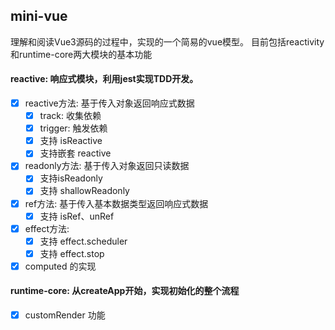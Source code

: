 ## mini-vue

理解和阅读Vue3源码的过程中，实现的一个简易的vue模型。
目前包括reactivity和runtime-core两大模块的基本功能


#### reactive: 响应式模块，利用jest实现TDD开发。

- [x] reactive方法: 基于传入对象返回响应式数据
  - [x] track: 收集依赖
  - [x] trigger: 触发依赖
  - [x] 支持 isReactive
  - [x] 支持嵌套 reactive

- [x] readonly方法: 基于传入对象返回只读数据
  - [x] 支持isReadonly
  - [x] 支持 shallowReadonly

- [x] ref方法: 基于传入基本数据类型返回响应式数据
  - [x] 支持 isRef、unRef

- [x] effect方法:
  - [x] 支持 effect.scheduler
  - [x] 支持 effect.stop

- [x] computed 的实现

#### runtime-core: 从createApp开始，实现初始化的整个流程

- [x] customRender 功能
